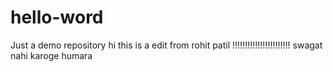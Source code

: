 # hello-word
Just a demo repository
hi this is a edit from rohit patil !!!!!!!!!!!!!!!!!!!!!!!
swagat nahi karoge humara
